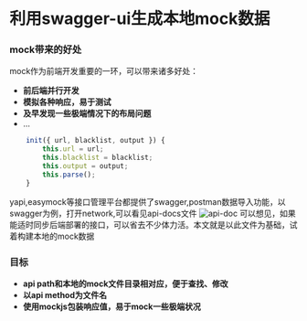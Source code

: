 利用swagger-ui生成本地mock数据
===
### mock带来的好处

mock作为前端开发重要的一环，可以带来诸多好处：

- **前后端并行开发** 
- **模拟各种响应，易于测试**
- **及早发现一些极端情况下的布局问题**
- ...


```javascript
    init({ url, blacklist, output }) {
        this.url = url;
        this.blacklist = blacklist;
        this.output = output;
        this.parse();
    }
```


yapi,easymock等接口管理平台都提供了swagger,postman数据导入功能，以swagger为例，打开network,可以看见api-docs文件
![api-doc](https://raw.githubusercontent.com/zzf03680147/synchronizeSwagger/master/static/img/api-docs.png)
可以想见，如果能适时同步后端部署的接口，可以省去不少体力活。本文就是以此文件为基础，试着构建本地的mock数据

### 目标
- **api path和本地的mock文件目录相对应，便于查找、修改**
- **以api method为文件名**
- **使用mockjs包装响应值，易于mock一些极端状况** 
